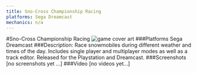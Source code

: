```yaml
---
title: Sno-Cross Championship Racing
platforms: Sega Dreamcast
mechanics: n/a
---
```

#Sno-Cross Championship Racing
![game cover art](//images.igdb.com/igdb/image/upload/t_cover_big/c8pc5ywlcjxklhcq6mkf.jpg "Logo Title Text 1")
###Platforms
Sega Dreamcast
###Description:
Race snowmobiles during different weather and times of the day. Includes single player and multiplayer modes as well as a track editor. Released for the Playstation and Dreamcast.
###Screenshots
[no screenshots yet ...]
###Video
[no videos yet...]
